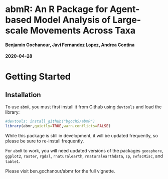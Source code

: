 abmR: An R Package for Agent-based Model Analysis of Large-scale Movements Across Taxa
======================================================================================

#### Benjamin Gochanour, Javi Fernandez Lopez, Andrea Contina

#### 2020-04-28


Getting Started
==================

Installation
------------

To use `abmR`, you must first install it from Github using `devtools`
and load the library:

``` r
#devtools: install_github("bgoch5/abmR")
library(abmr,quietly=TRUE,warn.conflicts=FALSE)
```

While this package is still in development, it will be updated
frequently, so please be sure to re-install frequently.

For `abmR` to work, you will need updated versions of the packages
`geosphere`, `ggplot2`, `raster`, `rgdal`, `rnaturalearth`,
`rnaturalearthdata`, `sp`, `swfscMisc`, and `table1`.

Please visit ben.gochanour/abmr for the full vignette.

